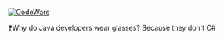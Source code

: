 [![CodeWars](https://www.codewars.com/users/gerzson.pszota/badges/large)](https://www.codewars.com/users/gerzson.pszota/badges/large)
<p>❓Why do Java developers wear glasses? Because they don't C# </p>
